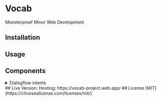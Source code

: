 # Vocab

Meesterproef Minor Web Development

## Installation
## Usage
## Components
<details>
<summary>Dialogflow intents</summary>
The logic for the catching the spoken words of the user when using the app and doing something with it, is in the functions/dialogFlowApp folder. This file contains the intents(chunks of code that correspond to certain things a user says) and the responses that the user hears. This file is a mess, I want to keep the responses that the user hears and the logic for doing certain checks seperate. This will improve the readability.
</details>
## Live Version:
Hosting: https://vocab-project.web.app/
## License
[MIT](https://choosealicense.com/licenses/mit/)
